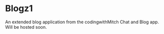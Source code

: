 # Blogz1
An extended blog application from the codingwithMitch Chat and Blog app.
Will be hosted soon.
